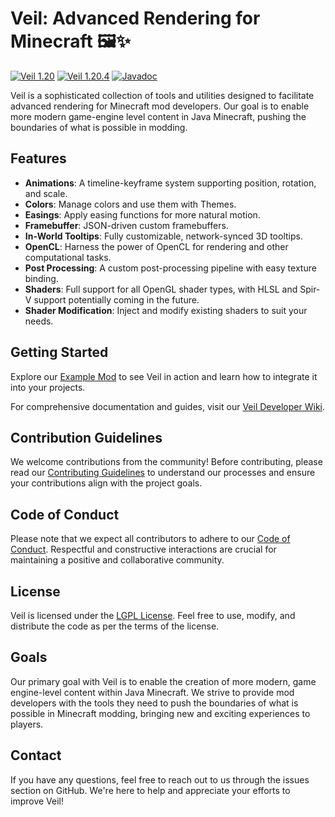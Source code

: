 # Veil: Advanced Rendering for Minecraft 🖼️✨

[![Veil 1.20](https://img.shields.io/maven-metadata/v?metadataUrl=https%3A%2F%2Fmaven.blamejared.com%2Ffoundry%2Fveil%2FVeil-common-1.20.1%2Fmaven-metadata.xml&label=Veil%201.20)](https://maven.blamejared.com/foundry/veil/Veil-common-1.20.1/)
[![Veil 1.20.4](https://img.shields.io/maven-metadata/v?metadataUrl=https%3A%2F%2Fmaven.blamejared.com%2Ffoundry%2Fveil%2FVeil-common-1.20.4%2Fmaven-metadata.xml&label=Veil%201.20.4)](https://maven.blamejared.com/foundry/veil/Veil-common-1.20.4/)
[![Javadoc](https://img.shields.io/badge/javadoc-latest-blue)](https://foundrymc.github.io/Veil/)

Veil is a sophisticated collection of tools and utilities designed to facilitate advanced rendering for Minecraft mod developers. Our goal is to enable more modern game-engine level content in Java Minecraft, pushing the boundaries of what is possible in modding.

## Features

- **Animations**: A timeline-keyframe system supporting position, rotation, and scale.
- **Colors**: Manage colors and use them with Themes.
- **Easings**: Apply easing functions for more natural motion.
- **Framebuffer**: JSON-driven custom framebuffers.
- **In-World Tooltips**: Fully customizable, network-synced 3D tooltips.
- **OpenCL**: Harness the power of OpenCL for rendering and other computational tasks.
- **Post Processing**: A custom post-processing pipeline with easy texture binding.
- **Shaders**: Full support for all OpenGL shader types, with HLSL and Spir-V support potentially coming in the future.
- **Shader Modification**: Inject and modify existing shaders to suit your needs.

## Getting Started

Explore our [Example Mod](https://github.com/FoundryMC/veil-example-mod) to see Veil in action and learn how to integrate it into your projects.

For comprehensive documentation and guides, visit our [Veil Developer Wiki](https://github.com/FoundryMC/Veil/wiki).

## Contribution Guidelines

We welcome contributions from the community! Before contributing, please read our [Contributing Guidelines](CONTRIBUTING.md) to understand our processes and ensure your contributions align with the project goals.

## Code of Conduct

Please note that we expect all contributors to adhere to our [Code of Conduct](CODE_OF_CONDUCT.md). Respectful and constructive interactions are crucial for maintaining a positive and collaborative community.

## License

Veil is licensed under the [LGPL License](LICENSE). Feel free to use, modify, and distribute the code as per the terms of the license.

## Goals

Our primary goal with Veil is to enable the creation of more modern, game engine-level content within Java Minecraft. We strive to provide mod developers with the tools they need to push the boundaries of what is possible in Minecraft modding, bringing new and exciting experiences to players.

## Contact

If you have any questions, feel free to reach out to us through the issues section on GitHub. We're here to help and appreciate your efforts to improve Veil!
